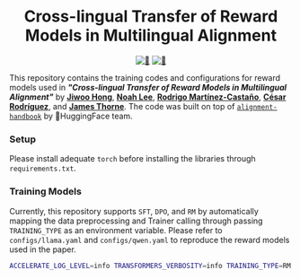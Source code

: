 # <center>Cross-lingual Transfer of Reward Models in Multilingual Alignment</center>

<p align="center">
    <a href="[https://huggingface.co/collections/iqwiki-kor/cross-lingual-transfer-of-reward-models-6717b1bb701bb25af26144a7](https://arxiv.org/abs/2410.18027)"><img src="https://img.shields.io/badge/ArXiv-Paper-f26255" alt="🤗"></a>
    <a href="https://huggingface.co/collections/iqwiki-kor/cross-lingual-transfer-of-reward-models-6717b1bb701bb25af26144a7"><img src="https://img.shields.io/badge/🤗_Collection-Models_and_Datasets-8c5eb5" alt="🤗"></a>
</p>

This repository contains the training codes and configurations for reward models used in ***"Cross-lingual Transfer of Reward Models in Multilingual Alignment"*** by [**Jiwoo Hong**](https://jiwooya1000.github.io/), [**Noah Lee**](https://nlee-208.github.io/), [**Rodrigo Martínez-Castaño**](brunneis.com), [**César Rodríguez**](https://cesar.cafe/
), and [**James Thorne**](https://jamesthorne.com/). The code was built on top of [`alignment-handbook`](https://github.com/huggingface/alignment-handbook) by 🤗HuggingFace team.


### Setup

Please install adequate `torch` before installing the libraries through `requirements.txt`.


### Training Models

Currently, this repository supports `SFT`, `DPO`, and `RM` by automatically mapping the data preprocessing and Trainer calling through passing `TRAINING_TYPE` as an environment variable. Please refer to `configs/llama.yaml` and `configs/qwen.yaml` to reproduce the reward models used in the paper.

```bash
ACCELERATE_LOG_LEVEL=info TRANSFORMERS_VERBOSITY=info TRAINING_TYPE=RM accelerate launch --config_file accelerate/ds3.yaml main.py configs/llama.yaml
```
